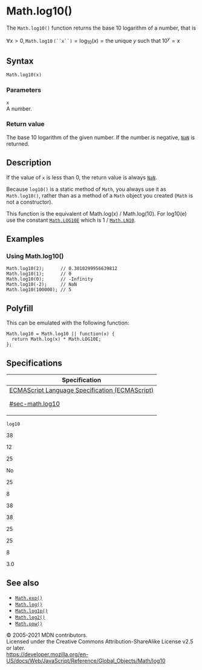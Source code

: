 # Math.log10()

The `Math.log10()` function returns the base 10 logarithm of a number, that is

∀*x* &gt; 0, `Math.log10` ` (``x``) ` = log<sub>10</sub>(_x_) = the unique *y* such that 10<sup>_y_</sup> = *x*

## Syntax

    Math.log10(x)

### Parameters

`x`  
A number.

### Return value

The base 10 logarithm of the given number. If the number is negative, [`NaN`](../nan) is returned.

## Description

If the value of `x` is less than 0, the return value is always [`NaN`](../nan).

Because `log10()` is a static method of `Math`, you always use it as `Math.log10()`, rather than as a method of a `Math` object you created (`Math` is not a constructor).

This function is the equivalent of Math.log(x) / Math.log(10). For log10(e) use the constant [`Math.LOG10E`](log10e) which is 1 / [`Math.LN10`](ln10).

## Examples

### Using Math.log10()

    Math.log10(2);      // 0.3010299956639812
    Math.log10(1);      // 0
    Math.log10(0);      // -Infinity
    Math.log10(-2);     // NaN
    Math.log10(100000); // 5

## Polyfill

This can be emulated with the following function:

    Math.log10 = Math.log10 || function(x) {
      return Math.log(x) * Math.LOG10E;
    };

## Specifications

<table><thead><tr class="header"><th>Specification</th></tr></thead><tbody><tr class="odd"><td><a href="https://tc39.es/ecma262/#sec-math.log10">ECMAScript Language Specification (ECMAScript) 
<br/>

<span class="small">#sec-math.log10</span></a></td></tr></tbody></table>

`log10`

38

12

25

No

25

8

38

38

25

25

8

3.0

## See also

-   [`Math.exp()`](exp)
-   [`Math.log()`](log)
-   [`Math.log1p()`](log1p)
-   [`Math.log2()`](log2)
-   [`Math.pow()`](pow)

© 2005-2021 MDN contributors.  
Licensed under the Creative Commons Attribution-ShareAlike License v2.5 or later.  
<a href="https://developer.mozilla.org/en-US/docs/Web/JavaScript/Reference/Global_Objects/Math/log10" class="_attribution-link">https://developer.mozilla.org/en-US/docs/Web/JavaScript/Reference/Global_Objects/Math/log10</a>
